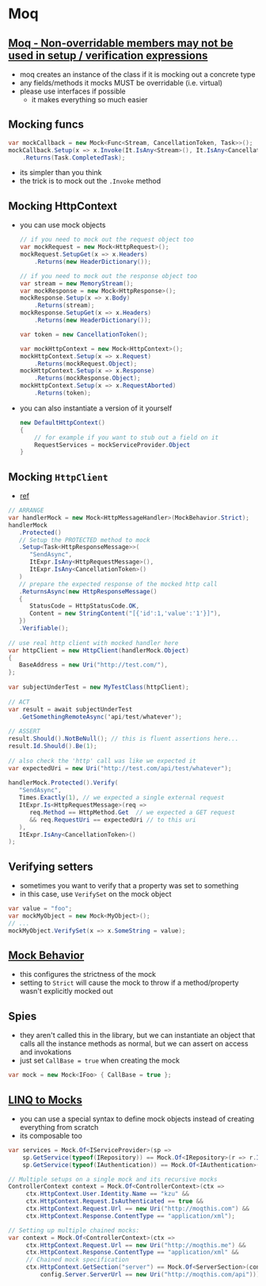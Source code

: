 # Moq

## [Moq - Non-overridable members may not be used in setup / verification expressions](https://stackoverflow.com/questions/56905578/moq-non-overridable-members-may-not-be-used-in-setup-verification-expression)

- moq creates an instance of the class if it is mocking out a concrete type
- any fields/methods it mocks MUST be overridable (i.e. virtual)
- please use interfaces if possible
  - it makes everything so much easier

## Mocking funcs

```cs
var mockCallback = new Mock<Func<Stream, CancellationToken, Task>>();
mockCallback.Setup(x => x.Invoke(It.IsAny<Stream>(), It.IsAny<CancellationToken>()))
    .Returns(Task.CompletedTask);
```

- its simpler than you think
- the trick is to mock out the `.Invoke` method

## Mocking HttpContext

- you can use mock objects

    ```cs
    // if you need to mock out the request object too
    var mockRequest = new Mock<HttpRequest>();
    mockRequest.SetupGet(x => x.Headers)
        .Returns(new HeaderDictionary());

    // if you need to mock out the response object too
    var stream = new MemoryStream();
    var mockResponse = new Mock<HttpResponse>();
    mockResponse.Setup(x => x.Body)
        .Returns(stream);
    mockResponse.SetupGet(x => x.Headers)
        .Returns(new HeaderDictionary());

    var token = new CancellationToken();

    var mockHttpContext = new Mock<HttpContext>();
    mockHttpContext.Setup(x => x.Request)
        .Returns(mockRequest.Object);
    mockHttpContext.Setup(x => x.Response)
        .Returns(mockResponse.Object);
    mockHttpContext.Setup(x => x.RequestAborted)
        .Returns(token);
    ```

- you can also instantiate a version of it yourself

    ```cs
    new DefaultHttpContext()
    {
        // for example if you want to stub out a field on it
        RequestServices = mockServiceProvider.Object
    }
    ```

## Mocking `HttpClient`

- [ref](https://gingter.org/2018/07/26/how-to-mock-httpclient-in-your-net-c-unit-tests/)

```cs
// ARRANGE
var handlerMock = new Mock<HttpMessageHandler>(MockBehavior.Strict);
handlerMock
   .Protected()
   // Setup the PROTECTED method to mock
   .Setup<Task<HttpResponseMessage>>(
      "SendAsync",
      ItExpr.IsAny<HttpRequestMessage>(),
      ItExpr.IsAny<CancellationToken>()
   )
   // prepare the expected response of the mocked http call
   .ReturnsAsync(new HttpResponseMessage()
   {
      StatusCode = HttpStatusCode.OK,
      Content = new StringContent("[{'id':1,'value':'1'}]"),
   })
   .Verifiable();
 
// use real http client with mocked handler here
var httpClient = new HttpClient(handlerMock.Object)
{
   BaseAddress = new Uri("http://test.com/"),
};
 
var subjectUnderTest = new MyTestClass(httpClient);
 
// ACT
var result = await subjectUnderTest
   .GetSomethingRemoteAsync('api/test/whatever');
 
// ASSERT
result.Should().NotBeNull(); // this is fluent assertions here...
result.Id.Should().Be(1);
 
// also check the 'http' call was like we expected it
var expectedUri = new Uri("http://test.com/api/test/whatever");
 
handlerMock.Protected().Verify(
   "SendAsync",
   Times.Exactly(1), // we expected a single external request
   ItExpr.Is<HttpRequestMessage>(req =>
      req.Method == HttpMethod.Get  // we expected a GET request
      && req.RequestUri == expectedUri // to this uri
   ),
   ItExpr.IsAny<CancellationToken>()
);
```

## Verifying setters

- sometimes you want to verify that a property was set to something
- in this case, use `VerifySet` on the mock object

```cs
var value = "foo";
var mockMyObject = new Mock<MyObject>();
// ...
mockMyObject.VerifySet(x => x.SomeString = value);
```

## [Mock Behavior](https://github.com/Moq/moq4/wiki/Quickstart#customizing-mock-behavior)

- this configures the strictness of the mock
- setting to `Strict` will cause the mock to throw if a method/property wasn't explicitly mocked out

## Spies

- they aren't called this in the library, but we can instantiate an object that calls all the instance methods as normal, but we can assert on access and invokations
- just set `CallBase = true` when creating the mock

```cs
var mock = new Mock<IFoo> { CallBase = true };
```

## [LINQ to Mocks](https://github.com/Moq/moq4/wiki/Quickstart#linq-to-mocks)

- you can use a special syntax to define mock objects instead of creating everything from scratch
- its composable too

```cs
var services = Mock.Of<IServiceProvider>(sp =>
    sp.GetService(typeof(IRepository)) == Mock.Of<IRepository>(r => r.IsAuthenticated == true) &&
    sp.GetService(typeof(IAuthentication)) == Mock.Of<IAuthentication>(a => a.AuthenticationType == "OAuth"));

// Multiple setups on a single mock and its recursive mocks
ControllerContext context = Mock.Of<ControllerContext>(ctx =>
     ctx.HttpContext.User.Identity.Name == "kzu" &&
     ctx.HttpContext.Request.IsAuthenticated == true &&
     ctx.HttpContext.Request.Url == new Uri("http://moqthis.com") &&
     ctx.HttpContext.Response.ContentType == "application/xml");

// Setting up multiple chained mocks:
var context = Mock.Of<ControllerContext>(ctx =>
     ctx.HttpContext.Request.Url == new Uri("http://moqthis.me") &&
     ctx.HttpContext.Response.ContentType == "application/xml" &&
     // Chained mock specification
     ctx.HttpContext.GetSection("server") == Mock.Of<ServerSection>(config =>
         config.Server.ServerUrl == new Uri("http://moqthis.com/api")));
```
